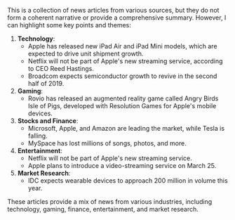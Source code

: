 This is a collection of news articles from various sources, but they do not form a coherent narrative or provide a comprehensive summary. However, I can highlight some key points and themes:

1. **Technology**:
	* Apple has released new iPad Air and iPad Mini models, which are expected to drive unit shipment growth.
	* Netflix will not be part of Apple's new streaming service, according to CEO Reed Hastings.
	* Broadcom expects semiconductor growth to revive in the second half of 2019.
2. **Gaming**:
	* Rovio has released an augmented reality game called Angry Birds Isle of Pigs, developed with Resolution Games for Apple's mobile devices.
3. **Stocks and Finance**:
	* Microsoft, Apple, and Amazon are leading the market, while Tesla is falling.
	* MySpace has lost millions of songs, photos, and more.
4. **Entertainment**:
	* Netflix will not be part of Apple's new streaming service.
	* Apple plans to introduce a video-streaming service on March 25.
5. **Market Research**:
	* IDC expects wearable devices to approach 200 million in volume this year.

These articles provide a mix of news from various industries, including technology, gaming, finance, entertainment, and market research.